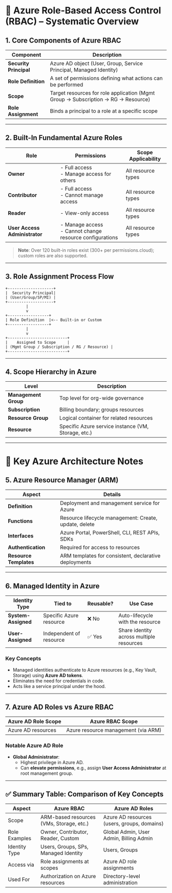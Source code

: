 
# 🔐 Azure Role-Based Access Control (RBAC) – Systematic Overview

## 1. Core Components of Azure RBAC

| **Component**           | **Description**                                                                 |
|-------------------------|---------------------------------------------------------------------------------|
| **Security Principal**  | Azure AD object (User, Group, Service Principal, Managed Identity)              |
| **Role Definition**     | A set of permissions defining what actions can be performed                     |
| **Scope**               | Target resources for role application (Mgmt Group → Subscription → RG → Resource) |
| **Role Assignment**     | Binds a principal to a role at a specific scope                                 |

---

## 2. Built-In Fundamental Azure Roles

| **Role**                    | **Permissions**                                                              | **Scope Applicability**     |
|-----------------------------|------------------------------------------------------------------------------|------------------------------|
| **Owner**                   | - Full access<br>- Manage access for others                                 | All resource types           |
| **Contributor**             | - Full access<br>- Cannot manage access                                      | All resource types           |
| **Reader**                  | - View-only access                                                           | All resource types           |
| **User Access Administrator** | - Manage access<br>- Cannot change resource configurations                | All resource types           |

> **Note**: Over 120 built-in roles exist (300+ per permissions.cloud); custom roles are also supported.

---

## 3. Role Assignment Process Flow

```plaintext
+--------------------+
|  Security Principal|
| (User/Group/SP/MI) |
+--------------------+
         |
         v
+------------------+
| Role Definition  |<-- Built-in or Custom
+------------------+
         |
         v
+--------------------------+
|    Assigned to Scope     |
| (Mgmt Group / Subscription / RG / Resource) |
+--------------------------+
```

---

## 4. Scope Hierarchy in Azure

| **Level**            | **Description**                                             |
|----------------------|-------------------------------------------------------------|
| **Management Group** | Top level for org-wide governance                           |
| **Subscription**     | Billing boundary; groups resources                          |
| **Resource Group**   | Logical container for related resources                     |
| **Resource**         | Specific Azure service instance (VM, Storage, etc.)         |

---

# 🧠 Key Azure Architecture Notes

## 5. Azure Resource Manager (ARM)

| **Aspect**           | **Details**                                                                 |
|----------------------|------------------------------------------------------------------------------|
| **Definition**        | Deployment and management service for Azure                                 |
| **Functions**         | Resource lifecycle management: Create, update, delete                       |
| **Interfaces**        | Azure Portal, PowerShell, CLI, REST APIs, SDKs                              |
| **Authentication**    | Required for access to resources                                            |
| **Resource Templates**| ARM templates for consistent, declarative deployments                       |

---

## 6. Managed Identity in Azure

| **Identity Type**     | **Tied to**            | **Reusable?**  | **Use Case**                                               |
|------------------------|-------------------------|----------------|------------------------------------------------------------|
| **System-Assigned**    | Specific Azure resource  | ❌ No           | Auto-lifecycle with the resource                           |
| **User-Assigned**      | Independent of resource  | ✅ Yes          | Share identity across multiple resources                   |

### Key Concepts
- Managed identities authenticate to Azure resources (e.g., Key Vault, Storage) using **Azure AD tokens**.
- Eliminates the need for credentials in code.
- Acts like a service principal under the hood.

---

## 7. Azure AD Roles vs Azure RBAC

| **Azure AD Role Scope** | **Azure RBAC Scope**                |
|--------------------------|-------------------------------------|
| Azure AD resources       | Azure resource management (via ARM) |

### Notable Azure AD Role
- **Global Administrator**:
  - Highest privilege in Azure AD.
  - Can **elevate permissions**, e.g., assign **User Access Administrator** at root management group.

---

## ✅ Summary Table: Comparison of Key Concepts

| **Aspect**            | **Azure RBAC**                                 | **Azure AD Roles**                            |
|------------------------|------------------------------------------------|------------------------------------------------|
| Scope                  | ARM-based resources (VMs, Storage, etc.)       | Azure AD resources (users, groups, domains)    |
| Role Examples          | Owner, Contributor, Reader, Custom             | Global Admin, User Admin, Billing Admin        |
| Identity Type          | Users, Groups, SPs, Managed Identity           | Users, Groups                                  |
| Access via             | Role assignments at scopes                     | Azure AD role assignments                      |
| Used For               | Authorization on Azure resources               | Directory-level administration                 |
